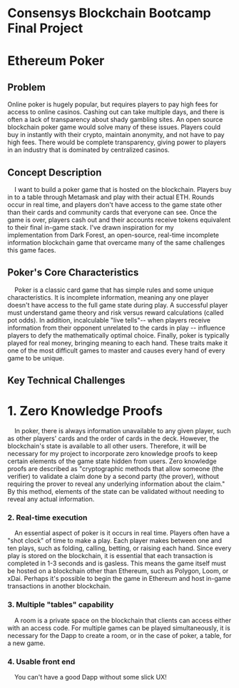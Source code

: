 # Consensys Blockchain Bootcamp Final Project



# Ethereum Poker

## Problem

Online poker is hugely popular, but requires players to pay high fees for access to online casinos. Cashing out can take multiple days, and there is often a lack of transparency about shady gambling sites. An open source blockchain poker game would solve many of these issues. Players could buy in instantly with their crypto, maintain anonymity, and not have to pay high fees. There would be complete transparency, giving power to players in an industry that is dominated by centralized casinos.

## Concept Description

    I want to build a poker game that is hosted on the blockchain. Players buy in to a table through Metamask and play with their actual ETH. Rounds occur in real time, and players don't have access to the game state other than their cards and community cards that everyone can see. Once the game is over, players cash out and their accounts receive tokens equivalent to their final in-game stack. I've drawn inspiration for my implementation from Dark Forest, an open-source, real-time incomplete information blockchain game that overcame many of the same challenges this game faces.

## Poker's Core Characteristics

    Poker is a classic card game that has simple rules and some unique characteristics. It is incomplete information, meaning any one player doesn't have access to the full game state during play. A successful player must understand game theory and risk versus reward calculations (called pot odds). In addition, incalculable "live tells"-- when players receive information from their opponent unrelated to the cards in play -- influence players to defy the mathematically optimal choice. Finally, poker is typically played for real money, bringing meaning to each hand. These traits make it one of the most difficult games to master and causes every hand of every game to be unique. 

## Key Technical Challenges

# 1. Zero Knowledge Proofs

    In poker, there is always information unavailable to any given player, such as other players' cards and the order of cards in the deck. However, the blockchain's state is available to all other users. Therefore, it will be necessary for my project to incorporate zero knowledge proofs to keep certain elements of the game state hidden from users. Zero knowledge proofs are described as "cryptographic methods that allow someone (the verifier) to validate a claim done by a second party (the prover), without requiring the prover to reveal any underlying information about the claim." By this method, elements of the state can be validated without needing to reveal any actual information.

### 2. Real-time execution

    An essential aspect of poker is it occurs in real time. Players often have a "shot clock" of time to make a play. Each player makes between one and ten plays, such as folding, calling, betting, or raising each hand. Since every play is stored on the blockchain, it is essential that each transaction is completed in 1-3 seconds and is gasless. This means the game itself must be hosted on a blockchain other than Ethereum, such as Polygon, Loom, or xDai. Perhaps it's possible to begin the game in Ethereum and host in-game transactions in another blockchain.

### 3. Multiple "tables" capability

    A room is a private space on the blockchain that clients can access either with an access code. For multiple games can be played simultaneously, it is necessary for the Dapp to create a room, or in the case of poker, a table, for a new game.

### 4. Usable front end

    You can't have a good Dapp without some slick UX!
